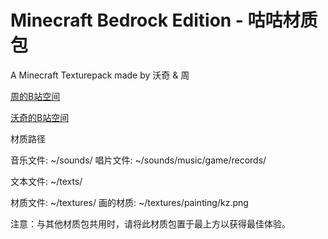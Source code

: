 # Minecraft Bedrock Edition - 咕咕材质包
A Minecraft Texturepack made by 沃奇 & 周

[周的B站空间](https://space.bilibili.com/314189346)

[沃奇的B站空间](https://space.bilibili.com/40642604)

材质路径

音乐文件: ~/sounds/
	唱片文件: ~/sounds/music/game/records/
	
文本文件: ~/texts/

材质文件: ~/textures/
	画的材质: ~/textures/painting/kz.png
	
注意：与其他材质包共用时，请将此材质包置于最上方以获得最佳体验。
